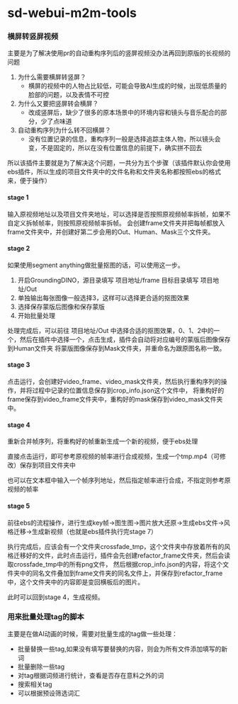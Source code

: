 # sd-webui-m2m-tools

### 横屏转竖屏视频

主要是为了解决使用pr的自动重构序列后的竖屏视频没办法再回到原版的长视频的问题

1. 为什么需要横屏转竖屏？
   - 横屏的视频中的人物占比较低，可能会导致AI生成的时候，出现低质量的脸部的问题，以及表情不可控
2. 为什么又要把竖屏转会横屏？
   - 改成竖屏后，缺少了很多的原本场景中的环境内容和镜头与音乐配合的部分，少了点味道
3. 自动重构序列为什么转不回横屏？
   - 没有位置记录的信息，重构序列一般是选择追踪主体人物，所以镜头会变，不是固定的，所以在没有位置信息的前提下，确实拼不回去

所以该插件主要就是为了解决这个问题，一共分为五个步骤（该插件默认你会使用ebs插件，所以生成的项目文件夹中的文件名称和文件夹名称都按照ebs的格式来，便于操作）

#### stage 1
输入原视频地址以及项目文件夹地址，可以选择是否按照原视频帧率拆帧，如果不自定义拆帧帧率，则按照原视频帧率拆帧。
会创建frame文件夹并把每帧都放入frame文件夹中，并创建好第二步会用的Out、Human、Mask三个文件夹。

#### stage 2
如果使用segment anything做批量抠图的话，可以使用这一步。

1. 开启GroundingDINO，源目录填写 项目地址/frame 目标目录填写 项目地址/Out 
2. 单独输出每张图像一般选择3，这样可以选择更合适的抠图效果
3. 选择保存蒙版后图像和保存蒙版
4. 开始批量处理

处理完成后，可以前往 项目地址/Out 中选择合适的抠图效果，0、1、2中的一个，然后在插件中选择一个，点击生成，插件会自动将对应编号的蒙版后图像保存到Human文件夹
将蒙版图像保存到Mask文件夹，并重命名为跟原图名称一致。

#### stage 3
点击运行，会创建好video_frame、video_mask文件夹，然后执行重构序列的操作，并将过程中记录的位置信息保存到crop_info.json这个文件中，
将重构好的frame保存到video_frame文件夹中，重构好的mask保存到video_mask文件夹中。

#### stage 4
重新合并帧序列，将重构好的帧重新生成一个新的视频，便于ebs处理

直接点击运行，即可参考原视频的帧率进行合成视频，生成一个tmp.mp4（可修改）保存到项目文件夹中

也可以在文本框中输入一个帧序列地址，然后指定帧率进行合成，不指定则参考原视频的帧率

#### stage 5
前往ebs的流程操作，进行生成key帧->图生图->图片放大还原->生成ebs文件->风格迁移->生成新视频（也就是ebs插件执行完stage 7）

执行完成后，应该会有一个文件夹crossfade_tmp，这个文件夹中存放着所有的风格迁移好的文件，此时点击运行，插件会先创建refactor_frame文件夹，然后会读取crossfade_tmp中的所有png文件，
然后根据crop_info.json的内容，将这个文件夹中的同名文件叠加到frame文件夹的同名文件上，并保存到refactor_frame中，这个文件夹中的内容即是变回横板后的图片。

此时可以回到stage 4，生成视频。

### 用来批量处理tag的脚本

主要是在做AI动画的时候，需要对批量生成的tag做一些处理：
- 批量替换一些tag,如果没有填写要替换的内容，则会为所有文件添加填写的新词
- 批量删除一些tag
- 对tag根据词频进行统计，查看是否存在意料之外的词
- 搜索相关tag
- 可以根据预设筛选词汇